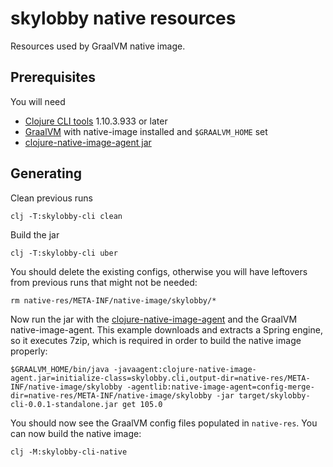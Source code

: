 # skylobby native resources

Resources used by GraalVM native image.

## Prerequisites

You will need

- [Clojure CLI tools](https://clojure.org/guides/getting_started) 1.10.3.933 or later
- [GraalVM](https://github.com/graalvm/graalvm-ce-builds/releases/tag/vm-21.3.0) with native-image installed and `$GRAALVM_HOME` set
- [clojure-native-image-agent jar](https://github.com/luontola/clojure-native-image-agent/releases)

## Generating

Clean previous runs

```
clj -T:skylobby-cli clean
```

Build the jar

```
clj -T:skylobby-cli uber
```

You should delete the existing configs, otherwise you will have leftovers from previous runs that might not be needed:

```
rm native-res/META-INF/native-image/skylobby/*
```

Now run the jar with the [clojure-native-image-agent](https://github.com/luontola/clojure-native-image-agent) and the GraalVM native-image-agent. This example downloads and extracts a Spring engine, so it executes 7zip, which is required in order to build the native image properly:

```
$GRAALVM_HOME/bin/java -javaagent:clojure-native-image-agent.jar=initialize-class=skylobby.cli,output-dir=native-res/META-INF/native-image/skylobby -agentlib:native-image-agent=config-merge-dir=native-res/META-INF/native-image/skylobby -jar target/skylobby-cli-0.0.1-standalone.jar get 105.0
```

You should now see the GraalVM config files populated in `native-res`. You can now build the native image:

```
clj -M:skylobby-cli-native
```
